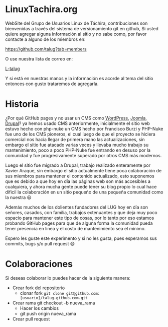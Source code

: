 LinuxTachira.org
================

WebSite del Grupo de Usuarios Linux de Táchira, contribuciones son bienvenidas a través del sistema de versionamiento git en github,
Si usted quiere agregar alguna información al sitio y no sabe como, por favor contacte a alguno de los miembros en:


https://github.com/talug?tab=members

O use nuestra lista de correo en:

[L-talug](https://groups.google.com/forum/#!forum/l-talug)

Y si está en nuestras manos y la información es acorde al tema del sitio entonces con gusto trataremos de agregarla.

Historia
================

¿Por qué GitHub pages y no usar un CMS como [WordPress](http://wordpress.org/), [Joomla](http://www.joomla.org/), [Drupal](https://drupal.org/)? ya hemos usado CMS anteriormente, inicialmente el sitio
web estuvo hecho con php-nuke un CMS hecho por Francisco Burzi y PHP-Nuke fue uno de los CMS pioneros, el cual luego de que el proyecto se hiciera comercial
nos hacía llegar de primera mano las actualizaciones, sin embargo el sitio fue atacado varias veces y llevaba mucho trabajo su
mantenimiento, poco a poco PHP-Nuke fue entrando en desuso por la comunidad y fue progresivamente superado por otros CMS más modernos.

Luego el sitio fue migrado a Drupal, trabajo realizado enteramente por Xavier Araque, sin embargo el sitio actualmente tiene poca
colaboración de sus miembros para mantener el contenido actualizado, esto suponemos que es debido a que hoy en día las páginas web son más
accesibles a cualquiera, y ahora mucha gente puede tener su blog propio lo cual hace díficil la colaboración en un sitio pequeño de una pequeña
comunidad como la nuestra :smiley:

Además muchos de los dolientes fundadores del LUG hoy en día son señores, casados, con familia, trabajos extenuantes y que deja muy poco espacio
para mantener este tipo de cosas, por lo tanto por eso estamos probando GitHub pages para que de alguna forma la comunidad pueda tener presencia
en linea y el costo de mantenimiento sea el mínimo.

Espero les guste este experimento y si no les gusta, pues esperamos sus commits, bugs y/o pull request :smile:

Colaboraciones
================

Si deseas colaborar lo puedes hacer de la siguiente manera:

* Crear fork del repositorio
    * clonar fork `git clone git@github.com:[usuario]/talug.github.com.git`
* Crear rama git checkout -b nueva_rama
    * Hacer los cambios
	* git push origin nueva_rama
* Crear pull request
